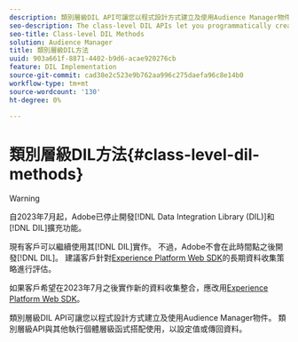 ```yaml
---
description: 類別層級DIL API可讓您以程式設計方式建立及使用Audience Manager物件。 類別層級API與其他執行個體層級函式搭配使用，以設定值或傳回資料。
seo-description: The class-level DIL APIs let you programmatically create and work with Audience Manager objects. The class-level APIs work with the other instance-level functions to set values or return data.
seo-title: Class-level DIL Methods
solution: Audience Manager
title: 類別層級DIL方法
uuid: 903a661f-8871-4402-b9d6-acae920276cb
feature: DIL Implementation
source-git-commit: cad38e2c523e9b762aa996c275daefa96c8e14b0
workflow-type: tm+mt
source-wordcount: '130'
ht-degree: 0%

---
```



# 類別層級DIL方法{#class-level-dil-methods}

>[!WARNING]
>
>自2023年7月起，Adobe已停止開發[!DNL Data Integration Library (DIL)]和[!DNL DIL]擴充功能。
>
>現有客戶可以繼續使用其[!DNL DIL]實作。 不過，Adobe不會在此時間點之後開發[!DNL DIL]。 建議客戶針對[Experience Platform Web SDK](https://experienceleague.adobe.com/docs/experience-platform/edge/home.html?lang=zh-Hant)的長期資料收集策略進行評估。
>
>如果客戶希望在2023年7月之後實作新的資料收集整合，應改用[Experience Platform Web SDK](https://experienceleague.adobe.com/docs/experience-platform/edge/home.html?lang=zh-Hant)。



類別層級DIL API可讓您以程式設計方式建立及使用Audience Manager物件。 類別層級API與其他執行個體層級函式搭配使用，以設定值或傳回資料。

<!-- 

c_dil_overview.xml

 -->

